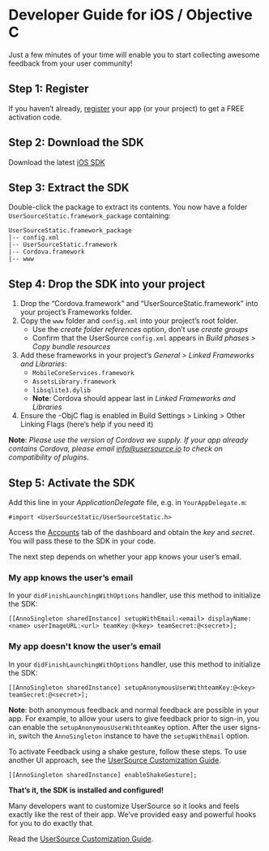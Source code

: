 # Developer Guide for iOS / Objective C

Just a few minutes of your time will enable you to start collecting awesome feedback from your user community!

## Step 1: Register

If you haven’t already, [register]('/register') your app (or your project) to get a FREE activation code.

## Step 2: Download the SDK

Download the latest [iOS SDK](sdk.md)

## Step 3: Extract the SDK

Double-click the package to extract its contents. You now have a folder `UserSourceStatic.framework_package` containing:

	UserSourceStatic.framework_package
	|-- config.xml
	|-- UserSourceStatic.framework
	|-- Cordova.framework
	|-- www

## Step 4: Drop the SDK into your project

1. Drop the “Cordova.framework” and “UserSourceStatic.framework” into your project’s Frameworks folder.
2. Copy the `www` folder and `config.xml` into your project’s root folder.
	* Use the _create folder references_ option, don’t use _create groups_
	* Confirm that the UserSource `config.xml` appears in _Build phases > Copy bundle resources_
3. Add these frameworks in your project’s _General > Linked Frameworks and Libraries_:
	* `MobileCoreServices.framework`
	* `AssetsLibrary.framework`
	* `libsqlite3.dylib`
	* **Note**: Cordova should appear last in _Linked Frameworks and Libraries_
4. Ensure the -ObjC flag is enabled in Build Settings > Linking > Other Linking Flags (here’s help if you need it)

**Note**: _Please use the version of Cordova we supply. If your app already contains Cordova, please email info@usersource.io to check on compatibility of plugins._


## Step 5: Activate the SDK

Add this line in your _ApplicationDelegate_ file, e.g. in `YourAppDelegate.m`:

	#import <UserSourceStatic/UserSourceStatic.h>

Access the [Accounts](/accounts) tab of the dashboard and obtain the _key_ and _secret_. You will pass these to the SDK in your code.

The next step depends on whether your app knows your user’s email.

### My app knows the user’s email
In your `didFinishLaunchingWithOptions` handler, use this method to initialize the SDK:

	[[AnnoSingleton sharedInstance] setupWithEmail:<email> displayName:<name> userImageURL:<url> teamKey:@<key> teamSecret:@<secret>];

### My app doesn't know the user’s email

In your `didFinishLaunchingWithOptions` handler, use this method to initialize the SDK:

	[[AnnoSingleton sharedInstance] setupAnonymousUserWithteamKey:@<key> teamSecret:@<secret>];

**Note**: both anonymous feedback and normal feedback are possible in your app. For example, to allow your users to give feedback prior to sign-in, you can enable the `setupAnonymousUserWithteamKey` option. After the user signs-in, switch the `AnnoSingleton` instance to have the `setupWithEmail` option.

To activate Feedback using a shake gesture, follow these steps. To use another UI approach, see the [UserSource Customization Guide](ioscg).

	[[AnnoSingleton sharedInstance] enableShakeGesture];

**That’s it, the SDK is installed and configured!**

Many developers want to customize UserSource so it looks and feels exactly like the rest of their app. We’ve provided easy and powerful hooks for you to do exactly that.

Read the [UserSource Customization Guide](ioscg).
